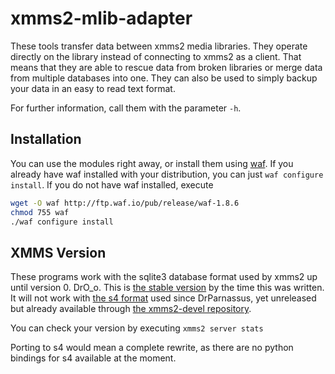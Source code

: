 # xmms2-mlib-adapter

These tools transfer data between xmms2 media libraries. They operate directly on the library instead of connecting to xmms2 as a client. That means that they are able to rescue data from broken libraries or merge data from multiple databases into one. They can also be used to simply backup your data in an easy to read text format.

For further information, call them with the parameter `-h`.


## Installation

You can use the modules right away, or install them using [waf](https://code.google.com/p/waf/). If you already have waf installed with your distribution, you can just `waf configure install`. If you do not have waf installed, execute

```bash
wget -O waf http://ftp.waf.io/pub/release/waf-1.8.6
chmod 755 waf
./waf configure install
```


## XMMS Version

These programs work with the sqlite3 database format used by xmms2 up until version 0. DrO_o. This is [the stable  version](https://github.com/XMMS2/xmms2-stable) by the time this was written. It will not work with [the s4 format](https://github.com/XMMS2/s4) used since DrParnassus, yet unreleased but already available through [the xmms2-devel repository](https://github.com/XMMS2/xmms2-devel).

You can check your version by executing `xmms2 server stats`

Porting to s4 would mean a complete rewrite, as there are no python bindings for s4 available at the moment.
